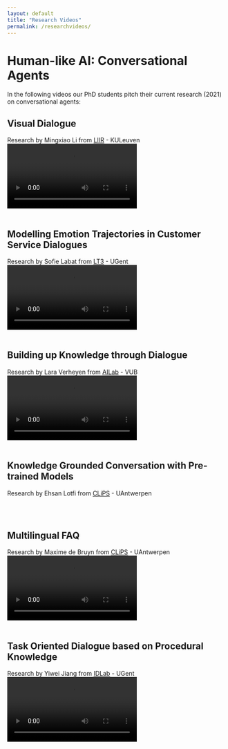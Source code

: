 ```yaml
---
layout: default
title: "Research Videos"
permalink: /researchvideos/
---
```


# Human-like AI: Conversational Agents
In the following videos our PhD students pitch their current research (2021) on conversational agents:


## Visual Dialogue
Research by Mingxiao Li from [LIIR](https://liir.cs.kuleuven.be) - KULeuven
<video src="https://user-images.githubusercontent.com/58225321/135623484-e83bd354-38c3-4137-9a45-d69a979a9650.mp4" controls="controls" style="max-width: 730px;">
</video>
<br>
<br>

## Modelling Emotion Trajectories in Customer Service Dialogues 
Research by Sofie Labat from [LT3](https://lt3.ugent.be) - UGent
<video src="https://user-images.githubusercontent.com/58225321/135624263-b1ddf04c-52a5-44c3-8082-f2086f54404d.mp4" controls="controls" style="max-width: 730px;">
</video>
<br>
<br>

## Building up Knowledge through Dialogue
Research by Lara Verheyen from [AILab](https://ai.vub.ac.be/) - VUB
<video src="https://user-images.githubusercontent.com/58225321/135619144-d51e060e-6846-4121-af5b-d801c56d3824.mp4" controls="controls" style="max-width: 730px;">
</video>
<br>
<br>


## Knowledge Grounded Conversation with Pre-trained Models
Research by Ehsan Lotfi from [CLiPS](https://www.uantwerpen.be/en/research-groups/clips/) - UAntwerpen

<br>
<br>

## Multilingual FAQ
Research by Maxime de Bruyn from [CLiPS](https://www.uantwerpen.be/en/research-groups/clips/) - UAntwerpen
<video src="https://user-images.githubusercontent.com/58225321/135610539-ef22392e-ce00-4af0-bd0b-ca144eea0596.mp4" controls="controls" style="max-width: 730px;">
</video>
<br>
<br>


## Task Oriented Dialogue based on Procedural Knowledge
Research by Yiwei Jiang from [IDLab](https://www.ugent.be/ea/idlab/en) - UGent
<video src="https://user-images.githubusercontent.com/58225321/135639884-d1f710eb-9196-4b4d-a650-5585a4dc8a7b.mp4" controls="controls" style="max-width: 730px;">
</video>
<br>
<br>






